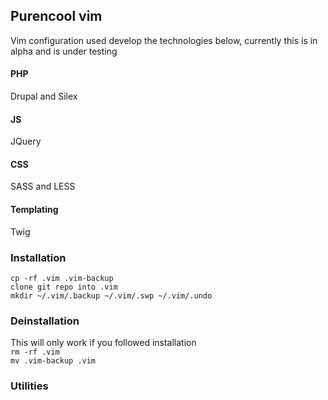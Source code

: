 ## Purencool vim 
Vim configuration used develop the technologies below, 
currently this is in alpha and is under testing

#### PHP
Drupal and Silex

#### JS
JQuery

#### CSS
SASS and LESS

#### Templating
Twig



### Installation
`cp -rf .vim .vim-backup`   
`clone git repo into .vim`  
`mkdir ~/.vim/.backup ~/.vim/.swp ~/.vim/.undo`  

### Deinstallation
This will only work if you followed installation  
`rm -rf .vim `  
`mv .vim-backup .vim`  

### Utilities
